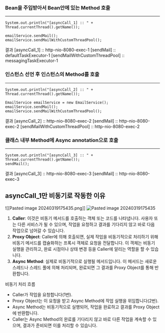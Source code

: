 
### Bean을 주입받아서 Bean안에 있는 Method 호출
--------------------------

	System.out.println("[asyncCall_1] :: " + Thread.currentThread().getName());
	
	emailService.sendMail();
	emailService.sendMailWithCustomThreadPool();

결과 
	[asyncCall_1] :: http-nio-8080-exec-1
	[sendMail] :: defaultTaskExecutor-1
	[sendMailWithCustomThreadPool] :: messagingTaskExecutor-1

### 인스턴스 선언 후 인스턴스의 Method를 호출
--------------------------
	System.out.println("[asyncCall_2] :: " + Thread.currentThread().getName());
	
	EmailService emailService = new EmailService();
	emailService.sendMail();
	emailService.sendMailWithCustomThreadPool();

결과 
	[asyncCall_2] :: http-nio-8080-exec-2
	[sendMail] :: http-nio-8080-exec-2
	[sendMailWithCustomThreadPool] :: http-nio-8080-exec-2


### 클래스 내부 Method에 Async annotation으로 호출
--------------------------
	System.out.println("[asyncCall_3] :: " + Thread.currentThread().getName());
	sendMail();

결과
	[asyncCall_3] :: http-nio-8080-exec-3
	[sendMail] :: http-nio-8080-exec-3

## asyncCall_1만 비동기로 작동한 이유
![[Pasted image 20240319175435.png]]
![Pasted image 20240319175435](https://github.com/choiseongho1/fastcampus-10-project-backend-web/assets/67409492/830145a8-27be-4cc4-acb7-ccfefead5239)
1. **Caller**: 이것은 비동기 메서드를 호출하는 객체 또는 코드를 나타냅니다. 사용자 또는 다른 서비스가 될 수 있으며, 작업을 요청하고 결과를 기다리지 않고 바로 다음 작업으로 넘어갈 수 있습니다.   
2. **Proxy Object**: Caller에 의해 호출되면, 실제 작업을 비동기적으로 처리하기 위해 비동기 메서드를 캡슐화하는 프록시 객체로 요청을 전달합니다. 이 객체는 비동기 실행을 관리하고, 완료 시점이나 상태 변경 등을 Caller에 알리는 역할을 할 수 있습니다.
3. **Async Method**: 실제로 비동기적으로 실행될 메서드입니다. 이 메서드는 새로운 스레드나 스레드 풀에 의해 처리되며, 완료되면 그 결과를 Proxy Object를 통해 반환합니다.

비동기 처리 흐름
- Caller가 작업을 요청합니다(1번).
- Proxy Object는 이 요청을 받고 Async Method에 작업 실행을 위임합니다(2번).
- Async Method는 비동기적으로 실행되어, 작업을 완료하고 결과를 Proxy Object에 반환합니다.
- Caller는 Async Method의 완료를 기다리지 않고 바로 다른 작업을 계속할 수 있으며, 결과가 준비되면 이를 처리할 수 있습니다.
